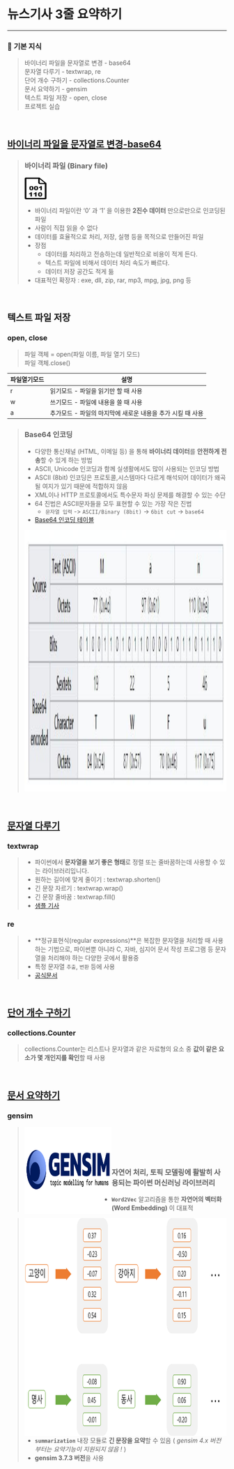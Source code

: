 # **뉴스기사 3줄 요약하기**


---
### 📝 **기본 지식**
> 바이너리 파일을 문자열로 변경 - base64 <br>
> 문자열 다루기 - textwrap, re <br>
> 단어 개수 구하기 - collections.Counter <br>
> 문서 요약하기 - gensim <br>
> 텍스트 파일 저장 - open, close <br>
> 프로젝트 실습

<br>

## [바이너리 파일을 문자열로 변경-base64](https://github.com/qsdcfd/Python_Project/blob/TIL/Simple_Project/Text_summary/02.%20%E1%84%87%E1%85%A1%E1%84%8B%E1%85%B5%E1%84%82%E1%85%A5%E1%84%85%E1%85%B5%20%E1%84%91%E1%85%A1%E1%84%8B%E1%85%B5%E1%86%AF%E1%84%8B%E1%85%B3%E1%86%AF%20%E1%84%86%E1%85%AE%E1%86%AB%E1%84%8C%E1%85%A1%E1%84%8B%E1%85%A7%E1%86%AF%E1%84%85%E1%85%A9%20%E1%84%87%E1%85%A7%E1%86%AB%E1%84%80%E1%85%A7%E1%86%BC%20-%20base64.py)

> ### **바이너리 파일 (Binary file)** 
> <img align='left' src='img/binary_icon.png' width='50' height='50'/> <br> <br> <br>
>
> - 바이너리 파일이란 ‘0’ 과 ‘1’ 을 이용한 **2진수 데이터** 만으로만으로 인코딩된 파일
> - 사람이 직접 읽을 수 없다
> - 데이터를 효율적으로 처리, 저장, 실행 등을 목적으로 만들어진 파일
> - 장점
>    - 데이터를 처리하고 전송하는데 일반적으로 비용이 적게 든다.
>    - 텍스트 파일에 비해서 데이터 처리 속도가 빠르다.
>    - 데이터 저장 공간도 적게 듦
> - 대표적인 확장자 : exe, dll, zip, rar, mp3, mpg, jpg, png 등

<br>

## 텍스트 파일 저장

### open, close

> 파일 객체 = open(파일 이름, 파일 열기 모드) <br>
> 파일 객체.close()

| 파일열기모드 | 설명                                                       |
|--------------|------------------------------------------------------------|
| r            | 읽기모드 - 파일을 읽기만 할 때 사용                        |
| w            | 쓰기모드 - 파일에 내용을 쓸 때 사용                        |
| a            | 추가모드 - 파일의 마지막에 새로운 내용을 추가 시킬 때 사용 |
> ### **Base64 인코딩**
> - 다양한 통신채널 (HTML, 이메일 등) 을 통해 **바이너리 데이터**를 **안전하게 전송**할 수 있게 하는 방법
> - ASCII, Unicode 인코딩과 함께 실생활에서도 많이 사용되는 인코딩 방법
> - ASCII (8bit) 인코딩은 프로토콜,시스템마다 다르게 해석되어 데이터가 왜곡될 여지가 있기 때문에 적합하지 않음
> - XML이나 HTTP 프로토콜에서도 특수문자 파싱 문제를 해결할 수 있는 수단
> - 64 진법은 ASCII문자들을 모두 표현할 수 있는 가장 작은 진법
>    - `문자열 입력` -> `ASCII/Binary (8bit)` -> `6bit cut` -> `base64`
> - [Base64 인코딩 테이블](https://en.wikipedia.org/wiki/Base64)
> <img src='img/base64_example.png' width='600' height='600'/>

<br>

## [문자열 다루기](https://github.com/qsdcfd/Python_Project/tree/TIL/Simple_Project/Text_summary)

### textwrap

> - 파이썬에서 **문자열을 보기 좋은 형태**로 정렬 또는 줄바꿈하는데 사용할 수 있는 라이브러리입니다.
> - 원하는 길이에 맞게 줄이기 : textwrap.shorten()
> - 긴 문장 자르기 : textwrap.wrap()
> - 긴 문장 줄바꿈 : textwrap.fill()
> - [샘플 기사](https://www.codingworldnews.com/news/articleView.html?idxno=12116)

### re

> - **정규표현식(regular expressions)**은 복잡한 문자열을 처리할 때 사용하는 기법으로, 파이썬뿐 아니라 C, 자바, 심지어 문서 작성 프로그램 등 문자열을 처리해야 하는 다양한 곳에서 활용중
> - 특정 문자열 `추출`, `변환` 등에 사용
> - [공식문서](https://docs.python.org/3/library/re.html)

<br>

## [단어 개수 구하기](https://github.com/qsdcfd/Python_Project/blob/TIL/Simple_Project/Text_summary/04.%20%E1%84%83%E1%85%A1%E1%86%AB%E1%84%8B%E1%85%A5%20%E1%84%80%E1%85%A2%E1%84%89%E1%85%AE%20%E1%84%80%E1%85%AE%E1%84%92%E1%85%A1%E1%84%80%E1%85%B5%20-%20collections.Counter.py)

### collections.Counter

> collections.Counter는 리스트나 문자열과 같은 자료형의 요소 중 **값이 같은 요소가 몇 개인지를 확인**할 때 사용

<br>

## [문서 요약하기](https://github.com/qsdcfd/Python_Project/blob/TIL/Simple_Project/Text_summary/05.%20%E1%84%86%E1%85%AE%E1%86%AB%E1%84%89%E1%85%A5%20%E1%84%8B%E1%85%AD%E1%84%8B%E1%85%A3%E1%86%A8%E1%84%92%E1%85%A1%E1%84%80%E1%85%B5%20-%20gensim.py)

### gensim

> <img align='left' src='img/gensim_logo.png' width='200' height='200'/> <br> <br> <br> <br>
>
> ### 자연어 처리, 토픽 모델링에 활발히 사용되는 파이썬 머신러닝 라이브러리
> - **`Word2Vec`** 알고리즘을 통한 **자연어의 벡터화 (Word Embedding)** 이 대표적
>  <img align='left' src='img/word2vec_exp.png' width='500' height='500'/>

> - **`summarization`** 내장 모듈로 **긴 문장을 요약**할 수 있음 ( _gensim 4.x 버전 부터는 요약기능이 지원되지 않음 !_ )
> - **gensim 3.7.3 버전**을 사용
